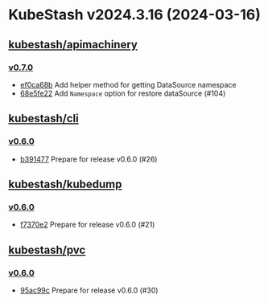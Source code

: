 # KubeStash v2024.3.16 (2024-03-16)


## [kubestash/apimachinery](https://github.com/kubestash/apimachinery)

### [v0.7.0](https://github.com/kubestash/apimachinery/releases/tag/v0.7.0)

- [ef0ca68b](https://github.com/kubestash/apimachinery/commit/ef0ca68b) Add helper method for getting DataSource namespace
- [68e5fe22](https://github.com/kubestash/apimachinery/commit/68e5fe22) Add `Namespace` option for restore dataSource (#104)



## [kubestash/cli](https://github.com/kubestash/cli)

### [v0.6.0](https://github.com/kubestash/cli/releases/tag/v0.6.0)

- [b391477](https://github.com/kubestash/cli/commit/b391477) Prepare for release v0.6.0 (#26)



## [kubestash/kubedump](https://github.com/kubestash/kubedump)

### [v0.6.0](https://github.com/kubestash/kubedump/releases/tag/v0.6.0)

- [f7370e2](https://github.com/kubestash/kubedump/commit/f7370e2) Prepare for release v0.6.0 (#21)



## [kubestash/pvc](https://github.com/kubestash/pvc)

### [v0.6.0](https://github.com/kubestash/pvc/releases/tag/v0.6.0)

- [95ac99c](https://github.com/kubestash/pvc/commit/95ac99c) Prepare for release v0.6.0 (#30)



